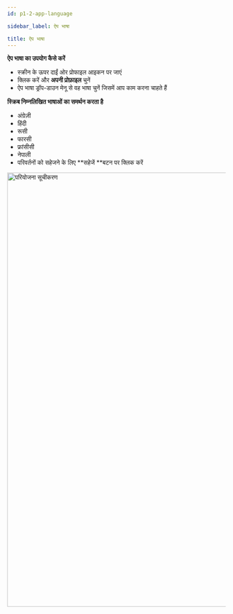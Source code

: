 ```yaml
---
id: p1-2-app-language

sidebar_label: ऐप भाषा

title: ऐप भाषा
---
```


**ऐप भाषा का उपयोग कैसे करें**

- स्क्रीन के ऊपर दाईं ओर प्रोफाइल आइकन पर जाएं
- क्लिक करें और **अपनी प्रोफ़ाइल** चुनें
- ऐप भाषा ड्रॉप-डाउन मेनू से वह भाषा चुनें जिसमें आप काम करना चाहते हैं 
  
**स्क्रिब निम्नलिखित भाषाओं का समर्थन करता है**

- अंग्रेज़ी
- हिंदी
- रूसी
- फारसी
- फ्रांसीसी
- नेपाली
- परिवर्तनों को सहेजने के लिए **सहेजें **बटन पर क्लिक करें

<img src="../assets/applanguage.png"  width="1000px" alt="परियोजना सूचीकरण" />
